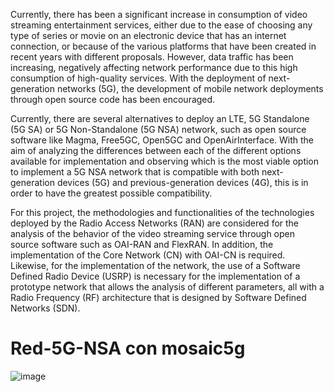Currently, there has been a significant increase in consumption of video streaming entertainment services, either due to the ease of choosing any type of series or movie on an electronic device that has an internet connection, or because of the various platforms that have been created in recent years with different proposals. However, data traffic has been increasing, negatively affecting network performance due to this high consumption of high-quality services. With the deployment of next-generation networks (5G), the development of mobile network deployments through open source code has been encouraged.

Currently, there are several alternatives to deploy an LTE, 5G Standalone (5G SA) or 5G Non-Standalone (5G NSA) network, such as open source software like Magma, Free5GC, Open5GC and OpenAirInterface. With the aim of analyzing the differences between each of the different options available for implementation and observing which is the most viable option to implement a 5G NSA network that is compatible with both next-generation devices (5G) and previous-generation devices (4G), this is in order to have the greatest possible compatibility.

For this project, the methodologies and functionalities of the technologies deployed by the Radio Access Networks (RAN) are considered for the analysis of the behavior of the video streaming service through open source software such as OAI-RAN and FlexRAN. In addition, the implementation of the Core Network (CN) with OAI-CN is required. Likewise, for the implementation of the network, the use of a Software Defined Radio Device (USRP) is necessary for the implementation of a prototype network that allows the analysis of different parameters, all with a Radio Frequency (RF) architecture that is designed by Software Defined Networks (SDN).

# Red-5G-NSA con mosaic5g

![image](https://user-images.githubusercontent.com/47339991/227731955-bed4425a-b414-49d7-9737-3b5ce0ec3080.png)
